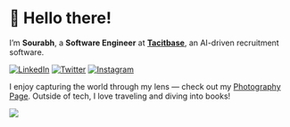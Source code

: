 # 👋 Hello there!

I’m **Sourabh**, a **Software Engineer** at **[Tacitbase](https://tacitbase.com)**, an AI-driven recruitment software.


[![LinkedIn](https://img.shields.io/badge/LinkedIn-%230077B5.svg?logo=linkedin&logoColor=white)](https://www.linkedin.com/in/sourabhkhot65/) [![Twitter](https://img.shields.io/badge/Twitter-%231DA1F2.svg?logo=Twitter&logoColor=white)](https://x.com/sourabhk65)
[![Instagram](https://img.shields.io/badge/Instagram-%23E4405F.svg?logo=Instagram&logoColor=white)](https://www.instagram.com/sourabh_7628/)

I enjoy capturing the world through my lens — check out my [Photography Page](https://www.instagram.com/life.in.pixels1/). Outside of tech, I love traveling and diving into books!

![](https://quotes-github-readme.vercel.app/api?type=horizontal&theme=light)
